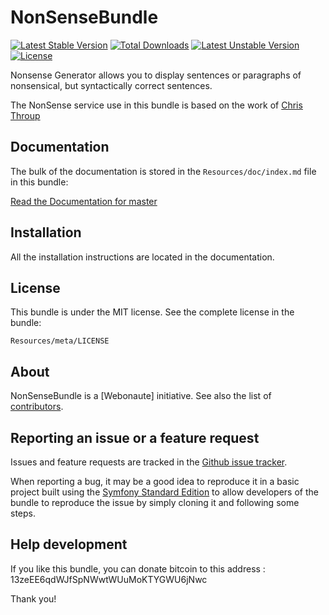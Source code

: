 NonSenseBundle
===============================
[![Latest Stable Version](https://poser.pugx.org/webonaute/nonsense/v/stable.svg)](https://packagist.org/packages/webonaute/nonsense) [![Total Downloads](https://poser.pugx.org/webonaute/nonsense/downloads.svg)](https://packagist.org/packages/webonaute/nonsense) [![Latest Unstable Version](https://poser.pugx.org/webonaute/nonsense/v/unstable.svg)](https://packagist.org/packages/webonaute/nonsense) [![License](https://poser.pugx.org/webonaute/nonsense/license.svg)](https://packagist.org/packages/webonaute/nonsense)

Nonsense Generator allows you to display sentences or paragraphs of nonsensical, but syntactically correct sentences.

The NonSense service use in this bundle is based on the work of [Chris Throup](http://www.throup.org.uk/random_nonsense.php)


Documentation
-------------

The bulk of the documentation is stored in the `Resources/doc/index.md`
file in this bundle:

[Read the Documentation for master](https://github.com/Webonaute/NonSenseBundle/blob/master/Resources/doc/index.md)

Installation
------------

All the installation instructions are located in the documentation.

License
-------

This bundle is under the MIT license. See the complete license in the bundle:

    Resources/meta/LICENSE

About
-----

NonSenseBundle is a [Webonaute] initiative.
See also the list of [contributors](https://github.com/Webonaute/NonSenseBundle/contributors).

Reporting an issue or a feature request
---------------------------------------

Issues and feature requests are tracked in the [Github issue tracker](https://github.com/Webonaute/NonSenseBundle/issues).

When reporting a bug, it may be a good idea to reproduce it in a basic project
built using the [Symfony Standard Edition](https://github.com/symfony/symfony-standard)
to allow developers of the bundle to reproduce the issue by simply cloning it
and following some steps.

Help development
----------------

If you like this bundle, you can donate bitcoin to this address : 13zeEE6qdWJfSpNWwtWUuMoKTYGWU6jNwc

Thank you!
